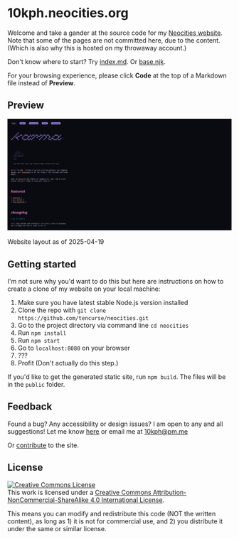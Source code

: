 # 10kph.neocities.org

Welcome and take a gander at the source code for my [Neocities website](https://10kph.neocities.org). Note that some of the pages are not committed here, due to the content. (Which is also why this is hosted on my throwaway account.)

Don't know where to start? Try [index.md](./src/index.md). Or [base.njk](./src/_includes/base.njk).

For your browsing experience, please click **Code** at the top of a Markdown file instead of **Preview**.

## Preview

![Website layout screenshot](2025-04-19.png)

Website layout as of 2025-04-19

## Getting started

I'm not sure why you'd want to do this but here are instructions on how to create a clone of my website on your local machine:

1. Make sure you have latest stable Node.js version installed
2. Clone the repo with `git clone https://github.com/tencurse/neocities.git`
3. Go to the project directory via command line `cd neocities`
4. Run `npm install`
5. Run `npm start`
6. Go to `localhost:8080` on your browser
7. ???
8. Profit (Don't actually do this step.)

If you'd like to get the generated static site, run `npm build`. The files will be in the `public` folder.

## Feedback

Found a bug? Any accessibility or design issues? I am open to any and all suggestions! Let me know [here](https://github.com/tencurse/neocities/issues) or email me at 10kph@pm.me

Or [contribute](https://github.com/tencurse/neocities/pulls) to the site.

## License

<a rel="license" href="http://creativecommons.org/licenses/by-nc-sa/4.0/"><img alt="Creative Commons License" style="border-width:0" src="https://i.creativecommons.org/l/by-nc-sa/4.0/88x31.png" /></a><br />This work is licensed under a <a rel="license" href="http://creativecommons.org/licenses/by-nc-sa/4.0/">Creative Commons Attribution-NonCommercial-ShareAlike 4.0 International License</a>.

This means you can modify and redistribute this code (NOT the written content), as long as 1) it is not for commercial use, and 2) you distribute it under the same or similar license.